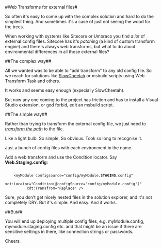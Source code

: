 #Web Transforms for external files#

So often it's easy to come up with the complex solution and hard to do the simplest thing. And sometimes it's a case of just not seeing the wood for the trees.

When working with systems like Sitecore or Umbraco you find *a lot* of external config files. Sitecore has it's *patch*ing (a kind of custom transform engine) and there's always web transforms, but what to do about environmental differences in all those external files?

##The complex way##

All we wanted was to be able to "add transform" to any old config file.  So we reach for solutions like [SlowCheetah](http://www.hanselman.com/blog/SlowCheetahWebconfigTransformationSyntaxNowGeneralizedForAnyXMLConfigurationFile.aspx) or msbuild scripts using Web Transform Task and others.

It works and seems easy enough (expecially SlowCheetah).

But now any one coming to the project has friction and has to install a Visual Studio extension, or god forbid, edit an msbuild script.

##The simple way##

Rather than trying to transform the external config file, we just need to [*transform the path*](http://stackoverflow.com/a/14842051) to the file.

Like a light bulb. So simple. So obvious.  Took so long to recognise it.

Just a bunch of config files with each environment in the name.

Add a web transform and use the Condition locator.  Say **Web.Staging.config**:

<pre><code>
    &lt;myModule configsource="config/myModule.<strong>STAGING</strong>.config" 
          xdt:Locator="Condition(@configSource='config/myModule.config')" 
          xdt:Transfrom="Replace" /&gt;
</code></pre>

Sure, you don't get nicely nested files in the solution explorer, and it's not completely DRY. But it's simple. And easy. And it works.  

##But##

You will end up deploying multiple config files, e.g. myModule.config, mymodule.staging.config etc. and that might be an issue if there are sensitive settings in there, like connection strings or passwords. 

Cheers.


